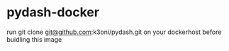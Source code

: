 # pydash-docker
run git clone git@github.com:k3oni/pydash.git on your dockerhost before buidling this image